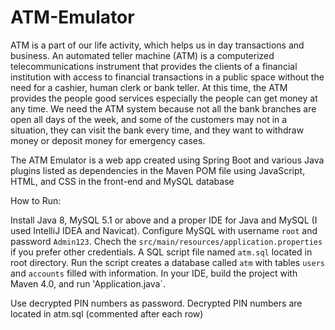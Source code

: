 # ATM-Emulator
ATM is a part of our life activity, which helps us in day transactions and business. 
An automated teller machine (ATM) is a computerized telecommunications instrument that provides the clients of a financial institution with access to financial transactions in a public space without the need for a cashier, human clerk or bank teller.  At this time, the ATM provides the people good services especially the people can get money at any time. We need the ATM system because not all the bank branches are open all days of the week, and some of the customers may not in a situation, they can visit the bank every time, and they want to withdraw money or deposit money for emergency cases.


The ATM Emulator is a web app created using Spring Boot and various Java plugins listed as dependencies in the Maven POM file using JavaScript, HTML, and CSS in the front-end 
and MySQL database 

How to Run:

Install Java 8, MySQL 5.1 or above and a proper IDE for Java and MySQL (I used IntelliJ IDEA and Navicat).
Configure MySQL with username `root` and password `Admin123`. 
Chech the `src/main/resources/application.properties` if you prefer other credentials.
A SQL script file named `atm.sql` located in root directory. Run the script creates a database called `atm` with tables `users` and `accounts` filled with information.
In your IDE, build the project with Maven 4.0, and run 'Application.java`. 

Use decrypted PIN numbers as password. Decrypted PIN numbers are located in atm.sql (commented after each row)
